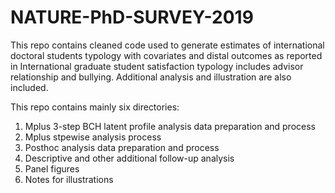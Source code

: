 # NATURE-PhD-SURVEY-2019
This repo contains cleaned code used to generate estimates of international doctoral students typology with covariates and distal outcomes as reported in International graduate student satisfaction typology includes advisor relationship and bullying. Additional analysis and illustration are also included.

This repo contains mainly six directories:

1. Mplus 3-step BCH latent profile analysis data preparation and process
2. Mplus stpewise analysis process
3. Posthoc analysis data preparation and process
4. Descriptive and other additional follow-up analysis
5. Panel figures
6. Notes for illustrations

